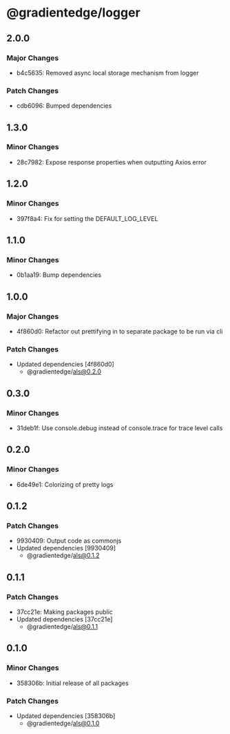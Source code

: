 # @gradientedge/logger

## 2.0.0

### Major Changes

- b4c5635: Removed async local storage mechanism from logger

### Patch Changes

- cdb6096: Bumped dependencies

## 1.3.0

### Minor Changes

- 28c7982: Expose response properties when outputting Axios error

## 1.2.0

### Minor Changes

- 397f8a4: Fix for setting the DEFAULT_LOG_LEVEL

## 1.1.0

### Minor Changes

- 0b1aa19: Bump dependencies

## 1.0.0

### Major Changes

- 4f860d0: Refactor out prettifying in to separate package to be run via cli

### Patch Changes

- Updated dependencies [4f860d0]
  - @gradientedge/als@0.2.0

## 0.3.0

### Minor Changes

- 31deb1f: Use console.debug instead of console.trace for trace level calls

## 0.2.0

### Minor Changes

- 6de49e1: Colorizing of pretty logs

## 0.1.2

### Patch Changes

- 9930409: Output code as commonjs
- Updated dependencies [9930409]
  - @gradientedge/als@0.1.2

## 0.1.1

### Patch Changes

- 37cc21e: Making packages public
- Updated dependencies [37cc21e]
  - @gradientedge/als@0.1.1

## 0.1.0

### Minor Changes

- 358306b: Initial release of all packages

### Patch Changes

- Updated dependencies [358306b]
  - @gradientedge/als@0.1.0
